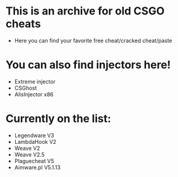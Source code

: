 # This is an archive for old CSGO cheats
- Here you can find your favorite free cheat/cracked cheat/paste
# You can also find injectors here!
- Extreme injector
- CSGhost
- AlisInjector x86
# Currently on the list:
- Legendware V3
- LambdaHook V2
- Weave V2
- Weave V2.5
- Plaguecheat V5
- Aimware.pl V5.1.13
